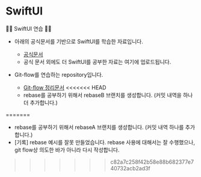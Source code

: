 # SwiftUI
🏃‍♀️ SwiftUI 연습 🏃‍♀️

* 아래의 공식문서를 기반으로 SwiftUI를 학습한 자료입니다. 
  * [공식문서](https://developer.apple.com/tutorials/swiftui)
  * 공식 문서 외에도 더 SwiftUI를 공부한 자료는 여기에 업로드됩니다.
  
  
* Git-flow를 연습하는 repository입니다.
  * [Git-flow 정리문서](https://rldd.tistory.com/450) 
<<<<<<< HEAD
  * rebase를 공부하기 위해서 rebaseB 브랜치를 생성합니다. (커밋 내역을 하나 더 추가합니다.)

=======
  
  * rebase를 공부하기 위해서 rebaseA 브랜치를 생성합니다. (커밋 내역 하나를 추가합니다.)
  * [기록] rebase 예시를 잘못 만들었습니다. rebase 사용에 대해서는 잘 수행했으나, git flow상 의도한 바가 아니라 다시 작성합니다.
>>>>>>> c82a7c258f42b58e88b682377e740732acb2ad3f
